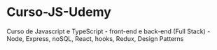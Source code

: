 # Curso-JS-Udemy
 Curso de Javascript e TypeScript - front-end e back-end (Full Stack) - Node, Express, noSQL, React, hooks, Redux, Design Patterns
